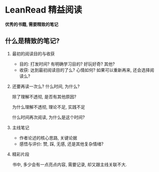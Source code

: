 LeanRead 精益阅读
=================

__优秀的书籍, 需要精致的笔记__

## 什么是精致的笔记?

1. 最初的阅读目的与收获
    - 目的: 打发时间? 有明确学习目的? 好玩好奇? 其他?
    - 收获: 达到最初阅读目的了么? 心情如何? 如果可以重新再来, 还会选择阅读么?

2. 还要再读一次么? 什么时间, 为什么?

    除了理解不透彻, 是否有其他原因?

    为什么理解不透彻, 理论不足, 实践不足

    什么时间再次阅读, 为什么是这个时间?

3. 主线笔记

    - 作者论述的核心思路, 关键论据
    - 感悟与评价: 赞, 踩, 无感, 还是其他复杂情绪?

4. 精彩片段

    书中, 多少会有一点亮点内容, 需要记录, 却又跟主线关联不大.
